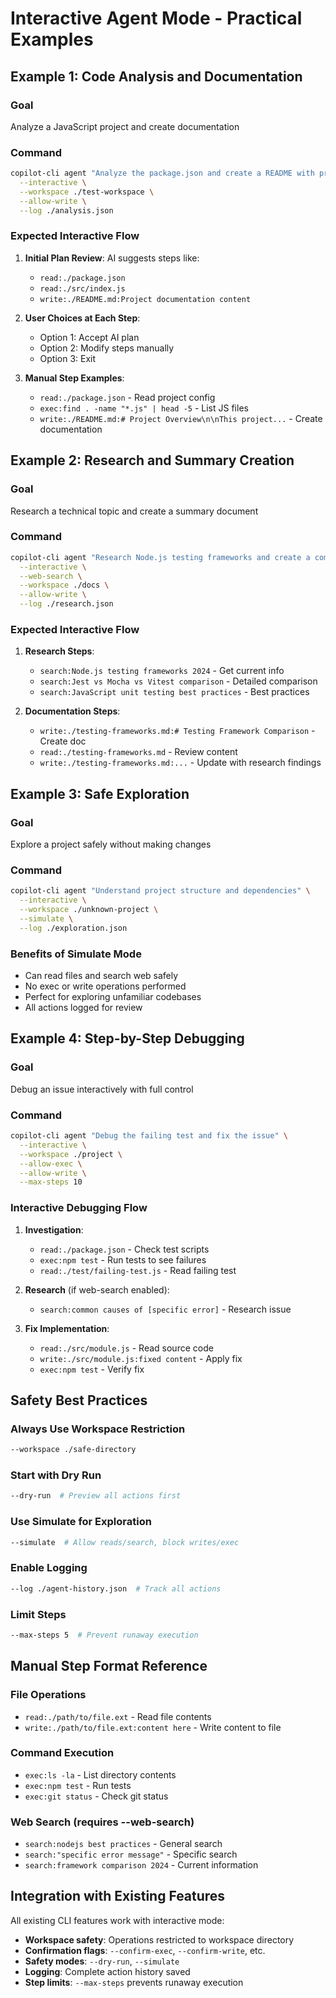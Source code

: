 # Interactive Agent Mode - Practical Examples

## Example 1: Code Analysis and Documentation

### Goal
Analyze a JavaScript project and create documentation

### Command
```bash
copilot-cli agent "Analyze the package.json and create a README with project overview" \
  --interactive \
  --workspace ./test-workspace \
  --allow-write \
  --log ./analysis.json
```

### Expected Interactive Flow
1. **Initial Plan Review**: AI suggests steps like:
   - `read:./package.json`
   - `read:./src/index.js` 
   - `write:./README.md:Project documentation content`

2. **User Choices at Each Step**:
   - Option 1: Accept AI plan
   - Option 2: Modify steps manually
   - Option 3: Exit

3. **Manual Step Examples**:
   - `read:./package.json` - Read project config
   - `exec:find . -name "*.js" | head -5` - List JS files
   - `write:./README.md:# Project Overview\n\nThis project...` - Create documentation

## Example 2: Research and Summary Creation

### Goal  
Research a technical topic and create a summary document

### Command
```bash
copilot-cli agent "Research Node.js testing frameworks and create a comparison document" \
  --interactive \
  --web-search \
  --workspace ./docs \
  --allow-write \
  --log ./research.json
```

### Expected Interactive Flow
1. **Research Steps**:
   - `search:Node.js testing frameworks 2024` - Get current info
   - `search:Jest vs Mocha vs Vitest comparison` - Detailed comparison
   - `search:JavaScript unit testing best practices` - Best practices

2. **Documentation Steps**:
   - `write:./testing-frameworks.md:# Testing Framework Comparison` - Create doc
   - `read:./testing-frameworks.md` - Review content
   - `write:./testing-frameworks.md:...` - Update with research findings

## Example 3: Safe Exploration

### Goal
Explore a project safely without making changes

### Command
```bash
copilot-cli agent "Understand project structure and dependencies" \
  --interactive \
  --workspace ./unknown-project \
  --simulate \
  --log ./exploration.json
```

### Benefits of Simulate Mode
- Can read files and search web safely
- No exec or write operations performed
- Perfect for exploring unfamiliar codebases
- All actions logged for review

## Example 4: Step-by-Step Debugging

### Goal
Debug an issue interactively with full control

### Command
```bash
copilot-cli agent "Debug the failing test and fix the issue" \
  --interactive \
  --workspace ./project \
  --allow-exec \
  --allow-write \
  --max-steps 10
```

### Interactive Debugging Flow
1. **Investigation**:
   - `read:./package.json` - Check test scripts
   - `exec:npm test` - Run tests to see failures
   - `read:./test/failing-test.js` - Read failing test

2. **Research** (if web-search enabled):
   - `search:common causes of [specific error]` - Research issue

3. **Fix Implementation**:
   - `read:./src/module.js` - Read source code
   - `write:./src/module.js:fixed content` - Apply fix
   - `exec:npm test` - Verify fix

## Safety Best Practices

### Always Use Workspace Restriction
```bash
--workspace ./safe-directory
```

### Start with Dry Run
```bash
--dry-run  # Preview all actions first
```

### Use Simulate for Exploration
```bash
--simulate  # Allow reads/search, block writes/exec
```

### Enable Logging
```bash
--log ./agent-history.json  # Track all actions
```

### Limit Steps
```bash
--max-steps 5  # Prevent runaway execution
```

## Manual Step Format Reference

### File Operations
- `read:./path/to/file.ext` - Read file contents
- `write:./path/to/file.ext:content here` - Write content to file

### Command Execution  
- `exec:ls -la` - List directory contents
- `exec:npm test` - Run tests
- `exec:git status` - Check git status

### Web Search (requires --web-search)
- `search:nodejs best practices` - General search
- `search:"specific error message"` - Specific search
- `search:framework comparison 2024` - Current information

## Integration with Existing Features

All existing CLI features work with interactive mode:

- **Workspace safety**: Operations restricted to workspace directory
- **Confirmation flags**: `--confirm-exec`, `--confirm-write`, etc.
- **Safety modes**: `--dry-run`, `--simulate`
- **Logging**: Complete action history saved
- **Step limits**: `--max-steps` prevents runaway execution